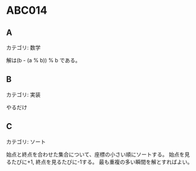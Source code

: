 # ABC014

## A
カテゴリ: 数学

解は(b - (a % b)) % b である。

## B
カテゴリ: 実装

やるだけ

## C
カテゴリ: ソート

始点と終点を合わせた集合について、座標の小さい順にソートする。
始点を見るたびに+1, 終点を見るたびに-1する。
最も重複の多い瞬間を解とすればよい。
